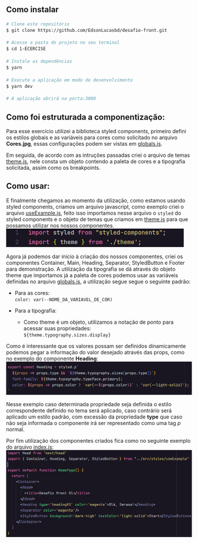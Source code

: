 ## Como instalar

```bash
# Clone este repositório
$ git clone https://github.com/EdsonLucasbd/desafio-front.git

# Acesse a pasta do projeto no seu terminal
$ cd 1-ECERCISE

# Instale as dependências
$ yarn

# Execute a aplicação em modo de desenvolvimento
$ yarn dev

# A aplicação abrirá na porta:3000
```

## Como foi estruturada a componentização:
Para esse exercício utilizei a biblioteca styled components, primeiro defini os estilos globais e as variáveis para cores como solicitado no arquivo **Cores.jpg**, essas configurações podem ser vistas em [globals.js](src/styles/globals.js).

Em seguida, de acordo com as intruções passadas criei o arquivo de temas [theme.js](src/styles/theme.js), nele consta um objeto contendo a paleta de cores e a tipografia solicitada, assim como os breakpoints.

## Como usar:
E finalmente chegamos ao momento da utilização, como estamos usando styled components, criamos um arquivo javascript, como exemplo criei o arquivo [useExample.js](src/styles/useExample.js), feito isso importamos nesse arquivo o `styled` do styled components e o objeto de temas que criamos em [theme.js](src/styles/theme.js) para que possamos utilizar nos nossos componentes.
![imports](materiais/instructionsImages/styled_&_theme_imports.jpg)

Agora já podemos dar inicio à criação dos nossos componentes, criei os componentes Container, Main, Heading, Separator, StyledButton e Footer para demonstração. A utilização da tipografia se dá através do objeto theme que importamos já a paleta de cores podemos usar as variáveis definidas no arquivo [globals.js](src/styles/globals.js), a utilização segue segue o seguinte padrão:
- Para as cores:   
    `color: var(--NOME_DA_VARIAVEL_DE_COR)`

- Para a tipografia:  
    - Como theme é um objeto, utilizamos a notação de ponto para acessar suas propriedades:   
    `${theme.typography.sizes.display}`

Como é interessante que os valores possam ser definidos dinamicamente podemos pegar a informação do valor desejado através das props, como no exemplo do componente **Heading**:
![use example](materiais/instructionsImages/use_example.jpg)

Nesse exemplo caso determinada propriedade seja definida o estilo correspondente definido no tema será aplicado, caso contrário será aplicado um estilo padrão, com excessão da propriedade **type** que caso não seja informada o componente irá ser representado como uma tag *p* normal.

Por fim utilização dos componentes criados fica como no seguinte exemplo do arquivo [index.js](pages/index.js):
![use of components](materiais/instructionsImages/use_components.jpg)